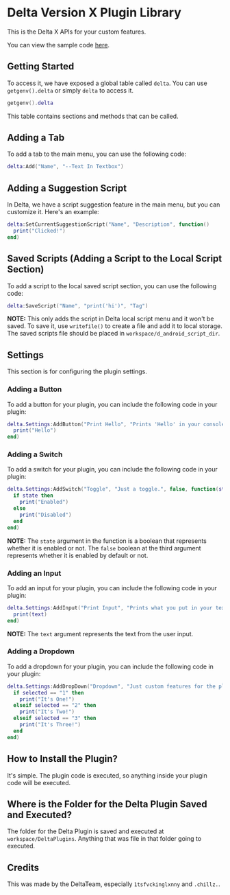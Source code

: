 # Delta Version X Plugin Library
This is the Delta X APIs for your custom features.

You can view the sample code [here](https://example.com/).

## Getting Started
To access it, we have exposed a global table called `delta`. You can use `getgenv().delta` or simply `delta` to access it.
```lua
getgenv().delta
```

This table contains sections and methods that can be called.

## Adding a Tab
To add a tab to the main menu, you can use the following code:
```lua
delta:Add("Name", "--Text In Textbox")
```

## Adding a Suggestion Script
In Delta, we have a script suggestion feature in the main menu, but you can customize it. Here's an example:
```lua
delta:SetCurrentSuggestionScript("Name", "Description", function()
  print("Clicked!")
end)
```

## Saved Scripts (Adding a Script to the Local Script Section)
To add a script to the local saved script section, you can use the following code:
```lua
delta:SaveScript("Name", "print('hi')", "Tag")
```
**NOTE:** This only adds the script in Delta local script menu and it won't be saved. To save it, use `writefile()` to create a file and add it to local storage. The saved scripts file should be placed in `workspace/d_android_script_dir`.

## Settings
This section is for configuring the plugin settings.

### Adding a Button
To add a button for your plugin, you can include the following code in your plugin:
```lua
delta.Settings:AddButton("Print Hello", "Prints 'Hello' in your console.", function()
  print("Hello")
end)
```

### Adding a Switch
To add a switch for your plugin, you can include the following code in your plugin:
```lua
delta.Settings:AddSwitch("Toggle", "Just a toggle.", false, function(state)
  if state then
    print("Enabled")
  else
    print("Disabled")
  end
end)
```
**NOTE:** The `state` argument in the function is a boolean that represents whether it is enabled or not. The `false` boolean at the third argument represents whether it is enabled by default or not.

### Adding an Input
To add an input for your plugin, you can include the following code in your plugin:
```lua
delta.Settings:AddInput("Print Input", "Prints what you put in your textbox.", function(text)
  print(text)
end)
```
**NOTE:** The `text` argument represents the text from the user input.

### Adding a Dropdown
To add a dropdown for your plugin, you can include the following code in your plugin:
```lua
delta.Settings:AddDropDown("Dropdown", "Just custom features for the plugin", {"1", "2", "3"}, function(selected)
  if selected == "1" then
    print("It's One!")
  elseif selected == "2" then
    print("It's Two!")
  elseif selected == "3" then
    print("It's Three!")
  end
end)
```

## How to Install the Plugin?
It's simple. The plugin code is executed, so anything inside your plugin code will be executed.

## Where is the Folder for the Delta Plugin Saved and Executed?
The folder for the Delta Plugin is saved and executed at `workspace/DeltaPlugins`.
Anything that was file in that folder going to executed.

## Credits
This was made by the DeltaTeam, especially `1tsfvckinglxnny` and `.chillz.`.
